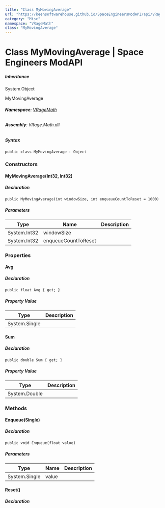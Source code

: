 ```yaml
---
title: "Class MyMovingAverage"
url: "https://keensoftwarehouse.github.io/SpaceEngineersModAPI/api/VRageMath.MyMovingAverage.html"
category: "Misc"
namespace: "VRageMath"
class: "MyMovingAverage"
---
```


# Class MyMovingAverage | Space Engineers ModAPI

##### Inheritance

System.Object

MyMovingAverage

###### **Namespace**: [VRageMath](https://keensoftwarehouse.github.io/SpaceEngineersModAPI/api/VRageMath.html)

###### **Assembly**: VRage.Math.dll

##### Syntax

```
public class MyMovingAverage : Object
```

### Constructors

#### MyMovingAverage(Int32, Int32)

##### Declaration

```
public MyMovingAverage(int windowSize, int enqueueCountToReset = 1000)
```

##### Parameters

| Type | Name | Description |
| --- | --- | --- |
| System.Int32 | windowSize |     |
| System.Int32 | enqueueCountToReset |     |

### Properties

#### Avg

##### Declaration

```
public float Avg { get; }
```

##### Property Value

| Type | Description |
| --- | --- |
| System.Single |     |

#### Sum

##### Declaration

```
public double Sum { get; }
```

##### Property Value

| Type | Description |
| --- | --- |
| System.Double |     |

### Methods

#### Enqueue(Single)

##### Declaration

```
public void Enqueue(float value)
```

##### Parameters

| Type | Name | Description |
| --- | --- | --- |
| System.Single | value |     |

#### Reset()

##### Declaration